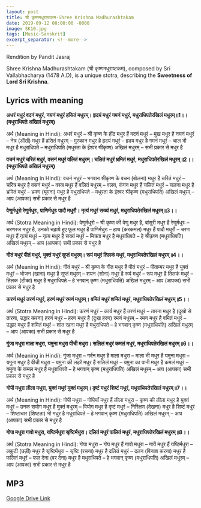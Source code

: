 ```yaml
---
layout: post
title: श्री कृष्णमधुराष्टकम-Shree Krishna Madhurashtakam 
date: 2019-09-12 00:00:00 -0000
image: SK10.jpg
tags: [Music-Sanskrit]
excerpt_separator: <!--more-->
---
```


 <!--more-->

Rendition by Pandit Jasraj 

Shree Krishna Madhurashtakam (श्री कृष्णमधुराष्टकम), composed by Sri Vallabhacharya (1478 A.D), is a unique stotra, describing the **Sweetness of Lord Sri Krishna**.

## Lyrics with meaning

**अधरं मधुरं वदनं मधुरं,  नयनं मधुरं हसितं मधुरम्।  हृदयं मधुरं गमनं मधुरं,  मधुराधिपतेरखिलं मधुरम्॥1।।  (मधुराधिपते अखिलं मधुरम्)**  

अर्थ (Meaning in Hindi):  अधरं मधुरं – श्री कृष्ण के होंठ मधुर हैं  वदनं मधुरं – मुख मधुर है  नयनं मधुरं – नेत्र (ऑंखें) मधुर हैं  हसितं मधुरम् – मुस्कान मधुर है  हृदयं मधुरं – हृदय मधुर है  गमनं मधुरं – चाल भी मधुर है  मधुराधिपते – मधुराधिपति (मधुरता के ईश्वर श्रीकृष्ण)  अखिलं मधुरम् – सभी प्रकार से मधुर है  


**वचनं मधुरं चरितं मधुरं,  वसनं मधुरं वलितं मधुरम्।  चलितं मधुरं भ्रमितं मधुरं,  मधुराधिपतेरखिलं मधुरम्॥2।।  (मधुराधिपते अखिलं मधुरम्)**  

अर्थ (Meaning in Hindi):  वचनं मधुरं – भगवान श्रीकृष्ण के वचन (बोलना) मधुर है  चरितं मधुरं – चरित्र मधुर है  वसनं मधुरं – वस्त्र मधुर हैं  वलितं मधुरम् – वलय, कंगन मधुर हैं  चलितं मधुरं – चलना मधुर है  भ्रमितं मधुरं – भ्रमण (घूमना) मधुर है  मधुराधिपते – मधुरता के ईश्वर श्रीकृष्ण (मधुराधिपति)  अखिलं मधुरम् – आप (आपका) सभी प्रकार से मधुर है 

 **वेणुर्मधुरो रेणुर्मधुरः,  पाणिर्मधुरः पादौ मधुरौ।  नृत्यं मधुरं सख्यं मधुरं,  मधुराधिपतेरखिलं मधुरम्॥3।।**

  अर्थ (Stotra Meaning in Hindi):  वेणुर्मधुरो – श्री कृष्ण की वेणु मधुर है, बांसुरी मधुर है  रेणुर्मधुरः – चरणरज मधुर है, उनको चढ़ाये हुए फूल मधुर हैं  पाणिर्मधुरः – हाथ (करकमल) मधुर हैं  पादौ मधुरौ – चरण मधुर हैं  नृत्यं मधुरं – नृत्य मधुर है  सख्यं मधुरं – मित्रता मधुर है  मधुराधिपते – हे श्रीकृष्ण (मधुराधिपति)  अखिलं मधुरम् – आप (आपका) सभी प्रकार से मधुर है 

 **गीतं मधुरं पीतं मधुरं,  भुक्तं मधुरं सुप्तं मधुरम्।  रूपं मधुरं तिलकं मधुरं,  मधुराधिपतेरखिलं मधुरम्॥4।।**  

अर्थ (Meaning in Hindi):  गीतं मधुरं – श्री कृष्ण के गीत मधुर हैं  पीतं मधुरं – पीताम्बर मधुर है  भुक्तं मधुरं – भोजन (खाना) मधुर है  सुप्तं मधुरम् – शयन (सोना) मधुर है  रूपं मधुरं – रूप मधुर है  तिलकं मधुरं – तिलक (टीका) मधुर है  मधुराधिपते – हे भगवान् कृष्ण (मधुराधिपति)  अखिलं मधुरम् – आप (आपका) सभी प्रकार से मधुर है  

**करणं मधुरं तरणं मधुरं,  हरणं मधुरं रमणं मधुरम्।  वमितं मधुरं शमितं मधुरं,  मधुराधिपतेरखिलं मधुरम्॥5।।**


  अर्थ (Stotra Meaning in Hindi):  करणं मधुरं – कार्य मधुर हैं  तरणं मधुरं – तारना मधुर है (दुखो से तारना, उद्धार करना)  हरणं मधुरं – हरण मधुर है (दुःख हरण)  रमणं मधुरम् – रमण मधुर है  वमितं मधुरं – उद्धार मधुर हैं  शमितं मधुरं – शांत रहना मधुर है  मधुराधिपते – हे भगवान् कृष्ण (मधुराधिपति)  अखिलं मधुरम् – आप (आपका) सभी प्रकार से मधुर है  

**गुंजा मधुरा माला मधुरा,  यमुना मधुरा वीची मधुरा।  सलिलं मधुरं कमलं मधुरं,  मधुराधिपतेरखिलं मधुरम्॥6।।** 

 अर्थ (Meaning in Hindi):  गुंजा मधुरा – गर्दन मधुर है  माला मधुरा – माला भी मधुर है  यमुना मधुरा – यमुना मधुर है  वीची मधुरा – यमुना की लहरें मधुर हैं  सलिलं मधुरं – यमुना का पानी मधुर है  कमलं मधुरं – यमुना के कमल मधुर हैं  मधुराधिपते – हे भगवान् कृष्ण (मधुराधिपति)  अखिलं मधुरम् – आप (आपका) सभी प्रकार से मधुर है 

 **गोपी मधुरा लीला मधुरा,  युक्तं मधुरं मुक्तं मधुरम्।  दृष्टं मधुरं शिष्टं मधुरं,  मधुराधिपतेरखिलं मधुरम्॥7।।**  

अर्थ (Meaning in Hindi):  गोपी मधुरा – गोपियाँ मधुर हैं  लीला मधुरा – कृष्ण की लीला मधुर है  युक्तं मधुरं – उनक सयोग मधुर है  मुक्तं मधुरम् – वियोग मधुर है  दृष्टं मधुरं – निरिक्षण (देखना) मधुर है  शिष्टं मधुरं – शिष्टाचार (शिष्टता) भी मधुर है  मधुराधिपते – हे भगवान् कृष्ण (मधुराधिपति)  अखिलं मधुरम् – आप (आपका) सभी प्रकार से मधुर है  

**गोपा मधुरा गावो मधुरा,  यष्टिर्मधुरा सृष्टिर्मधुरा।  दलितं मधुरं फलितं मधुरं,  मधुराधिपतेरखिलं मधुरम्॥8।।** 

 अर्थ (Stotra Meaning in Hindi):  गोपा मधुरा – गोप मधुर हैं  गावो मधुरा – गायें मधुर हैं  यष्टिर्मधुरा – लकुटी (छड़ी) मधुर है  सृष्टिर्मधुरा – सृष्टि (रचना) मधुर है  दलितं मधुरं – दलन (विनाश करना) मधुर है  फलितं मधुरं – फल देना (वर देना) मधुर है  मधुराधिपते – हे भगवान् कृष्ण (मधुराधिपति)  अखिलं मधुरम् – आप (आपका) सभी प्रकार से मधुर है



## MP3
[Google Drive Link][Google Drive Link]

[Google Drive Link]: https://drive.google.com/open?id=1lZ7OxFb-1gLl-utr1R3eGKpRlZHMZPkd
